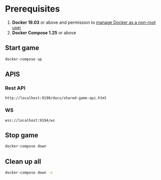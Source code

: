 # Prerequisites

1. **Docker 19.03** or above and permission to [manage Docker as a non-root user](https://docs.docker.com/engine/install/linux-postinstall/#manage-docker-as-a-non-root-user)
2. **Docker Compose 1.25** or above

## Start game
```sh
docker-compose up
```
## APIS
### Rest API
```
http://localhost:9190/docs/shared-game-api.html
```

### WS
```
wss://localhost:9194/ws
```

## Stop game
```sh
docker-compose down
```

## Clean up all
```sh
docker-compose down -v
```